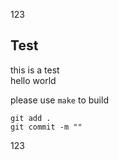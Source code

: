 123
## Test

this is a test<br>
hello world<br>

please use ``make`` to build<br>

```
git add .
git commit -m ""
```

123